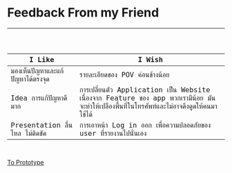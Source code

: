 # Feedback From my Friend
<hr>
<code style="color : Greenyellow">

| I Like | I Wish |
| -------- | ------- |
| มองเห็นปัญหาและแก้ปัญหาได้ตรงจุด | รายละเอียดของ POV ค่อนข้างน้อย |  
| Idea การแก้ปัญหาดีมาก | การเปลี่ยนตัว Application เป็น Website เนื่องจาก Feature ของ app พวกเรามีน้อย มันจะทำให้เปลืองพื้นที่ในโทรศัพท์และไม่อาจดึงดูดให้คนมาใช้ได้ |  
| Presentation ลื่นไหล ไม่ติดขัด | การเอาหน้า Log in ออก เพื่อความปลอดภัยของ user ที่รายงานไปนั่นเอง |

</code>

[To Prototype](https://github.com/LeoPonin/INT100-G2-02-2Na2Jai/blob/a4e69bf2945cdd9ddfd5c71bef65b68ae2b2c744/Tung/prototype.md)
